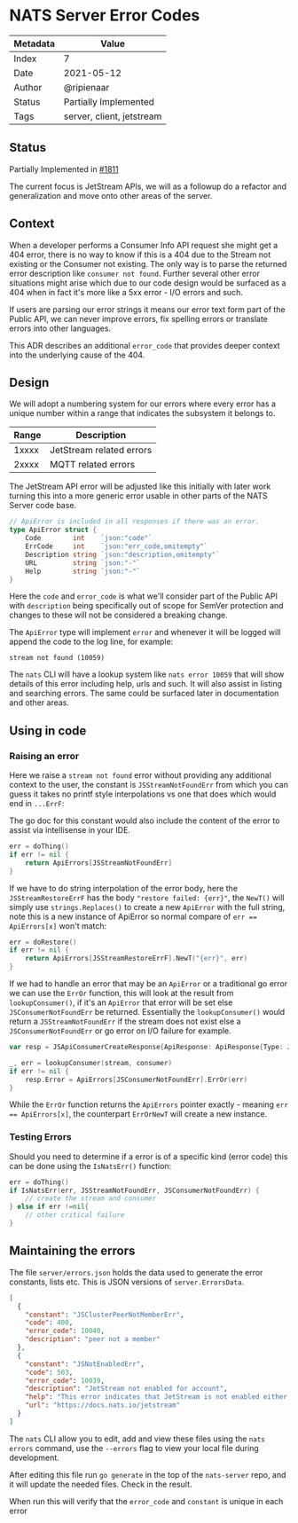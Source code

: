# NATS Server Error Codes

|Metadata|Value|
|--------|-----|
|Index   |7|
|Date    |2021-05-12|
|Author  |@ripienaar|
|Status  |Partially Implemented|
|Tags    |server, client, jetstream|

## Status

Partially Implemented in [#1811](https://github.com/nats-io/nats-server/issues/1811)

The current focus is JetStream APIs, we will as a followup do a refactor and generalization and move onto other
areas of the server.

## Context

When a developer performs a Consumer Info API request she might get a 404 error, there is no way to know if this is
a 404 due to the Stream not existing or the Consumer not existing. The only way is to parse the returned error description
like `consumer not found`. Further several other error situations might arise which due to our code design would be surfaced
as a 404 when in fact it's more like a 5xx error - I/O errors and such.

If users are parsing our error strings it means our error text form part of the Public API, we can never improve errors, 
fix spelling errors or translate errors into other languages.

This ADR describes an additional `error_code` that provides deeper context into the underlying cause of the 404.

## Design

We will adopt a numbering system for our errors where every error has a unique number within a range that indicates the 
subsystem it belongs to.

|Range|Description|
|-----|-----------|
|1xxxx|JetStream related errors|
|2xxxx|MQTT related errors|

The JetStream API error will be adjusted like this initially with later work turning this into a more generic error
usable in other parts of the NATS Server code base.

```go
// ApiError is included in all responses if there was an error.
type ApiError struct {
	Code        int    `json:"code"`
	ErrCode     int    `json:"err_code,omitempty"`
	Description string `json:"description,omitempty"`
	URL         string `json:"-"`
	Help        string `json:"-"`
}
```

Here the `code` and `error_code` is what we'll consider part of the Public API with `description` being specifically
out of scope for SemVer protection and changes to these will not be considered a breaking change.

The `ApiError` type will implement `error` and whenever it will be logged will append the code to the log line, for example:

```
stream not found (10059)
```

The `nats` CLI will have a lookup system like `nats error 10059` that will show details of this error including help,
urls and such. It will also assist in listing and searching errors.  The same could be surfaced later in documentation
and other areas.

## Using in code

### Raising an error

Here we raise a `stream not found` error without providing any additional context to the user, the constant is 
`JSStreamNotFoundErr` from which you can guess it takes no printf style interpolations vs one that does which would
end in `...ErrF`:

The go doc for this constant would also include the content of the error to assist via intellisense in your IDE.

```go
err = doThing()
if err != nil {
	return ApiErrors[JSStreamNotFoundErr]
}
```

If we have to do string interpolation of the error body, here the `JSStreamRestoreErrF` has the body 
`"restore failed: {err}"`, the `NewT()` will simply use `strings.Replaces()` to create a new `ApiError` with the full string,
note this is a new instance of ApiError so normal compare of `err == ApiErrors[x]` won't match:

```go
err = doRestore()
if err != nil {
	return ApiErrors[JSStreamRestoreErrF].NewT("{err}", err)
}
```

If we had to handle an error that may be an `ApiError` or a traditional go error we can use the `ErrOr` function, 
this will look at the result from `lookupConsumer()`, if it's an `ApiError` that error will be set else `JSConsumerNotFoundErr` be 
returned. Essentially the `lookupConsumer()` would return a `JSStreamNotFoundErr` if the stream does not exist else
a `JSConsumerNotFoundErr` or go error on I/O failure for example.

```go
var resp = JSApiConsumerCreateResponse{ApiResponse: ApiResponse{Type: JSApiStreamCreateResponseType}}

_, err = lookupConsumer(stream, consumer)
if err != nil {
    resp.Error = ApiErrors[JSConsumerNotFoundErr].ErrOr(err)
}
```

While the `ErrOr` function returns the `ApiErrors` pointer exactly - meaning `err == ApiErrors[x]`, the counterpart
`ErrOrNewT` will create a new instance.

### Testing Errors

Should you need to determine if a error is of a specific kind (error code) this can be done using the `IsNatsErr()` function:

```go
err = doThing()
if IsNatsErr(err, JSStreamNotFoundErr, JSConsumerNotFoundErr) {
	// create the stream and consumer
} else if err !=nil{
	// other critical failure
}
```

## Maintaining the errors

The file `server/errors.json` holds the data used to generate the error constants, lists etc. This is JSON versions of
`server.ErrorsData`.

```json
[
  {
    "constant": "JSClusterPeerNotMemberErr",
    "code": 400,
    "error_code": 10040,
    "description": "peer not a member"
  },
  {
    "constant": "JSNotEnabledErr",
    "code": 503,
    "error_code": 10039,
    "description": "JetStream not enabled for account",
    "help": "This error indicates that JetStream is not enabled either at a global level or at global and account level",
    "url": "https://docs.nats.io/jetstream"
  }
]
```

The `nats` CLI allow you to edit, add and view these files using the `nats errors` command, use the `--errors` flag to
view your local file during development.

After editing this file run `go generate` in the top of the `nats-server` repo, and it will update the needed files.  Check
in the result.

When run this will verify that the `error_code` and `constant` is unique in each error
